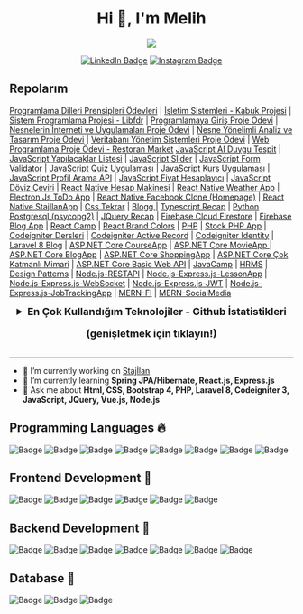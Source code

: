 <h1 align="center">Hi 👋, I'm Melih</h1>

<span align="center">

![](https://komarev.com/ghpvc/?username=yenilikci)

[![LinkedIn Badge](https://img.shields.io/badge/LinkedIn-0077B5?style=for-the-badge&logo=linkedin&logoColor=white)](https://www.linkedin.com/in/muhammedmelihcelik/) [![Instagram Badge](https://img.shields.io/badge/Instagram-E4405F?style=for-the-badge&logo=instagram&logoColor=white)](https://www.instagram.com/muhammedmelihcelik/) 

</span>

## Repolarım
    
[Programlama Dilleri Prensipleri Ödevleri](https://github.com/yenilikci/pdp "Programlama Dilleri Prensipleri Ödevleri") |
[İşletim Sistemleri - Kabuk Projesi](https://github.com/yenilikci/C-KabukProjesi "İşletim Sistemleri - Kabuk Projesi") |
[Sistem Programlama Projesi - Libfdr](https://github.com/yenilikci/SistemProgramlamaProjesi "Sistem Programlama Projesi - Libfdr") |
[Programlamaya Giriş Proje Ödevi](https://github.com/yenilikci/Programlamaya-Giris-Proje-Odevi "Programlamaya Giriş Proje Ödevi") |
[Nesnelerin İnterneti ve Uygulamaları Proje Ödevi](https://github.com/yenilikci/TasarrufBot-IOT "Nesnelerin İnterneti ve Uygulamaları Proje Ödevi") |
[Nesne Yönelimli Analiz ve Tasarım Proje Ödevi](https://github.com/yenilikci/NesneYonelimliAnalizVeTasarimDersi "Nesne Yönelimli Analiz ve Tasarım Proje Ödevi") |
[Veritabanı Yönetim Sistemleri Proje Ödevi](https://github.com/yenilikci/VeritabaniYonetimSistemleriDersi "Veritabanı Yönetim Sistemleri Proje Ödevi") |
[Web Programlama Proje Ödevi - Restoran Market](https://github.com/yenilikci/RestoranMarket "Web Programlama Proje Ödevi - Restoran Market")
[JavaScript AI Duygu Tespit](https://github.com/yenilikci/JavaScript-AI-Duygu-Tespit "JavaScript AI Duygu Tespit") |
[JavaScript Yapılacaklar Listesi](https://github.com/yenilikci/JavaScript-Yapilacaklar-Listesi "JavaScript Yapılacaklar Listesi") |
[JavaScript Slider](https://github.com/yenilikci/JavaScript-Slider "JavaScript Slider") |
[JavaScript Form Validator](https://github.com/yenilikci/JavaScript-Form-Validator "JavaScript Form Validator") |
[JavaScript Quiz Uygulaması](https://github.com/yenilikci/JavaScript-Quiz-Uygulamasi "JavaScript Quiz Uygulaması") |
[JavaScript Kurs Uygulaması](https://github.com/yenilikci/JavaScript-Kurs-Uygulamasi "JavaScript Kurs Uygulaması") |
[JavaScript Profil Arama API](https://github.com/yenilikci/JavaScript-Profil-Arama-API "JavaScript Profil Arama API") |
[JavaScript Fiyat Hesaplayıcı](https://github.com/yenilikci/JavaScript-Fiyat-Hesaplayici "JavaScript Fiyat Hesaplayıcı") |
[JavaScript Döviz Çeviri](https://github.com/yenilikci/JavaScript-Doviz-Ceviri-API "JavaScript Döviz Çeviri") |
[React Native Hesap Makinesi](https://github.com/yenilikci/ReactNative-Hesap-Makinesi "React Native Hesap Makinesi") |
[React Native Weather App](https://github.com/yenilikci/ReactNative-WeatherApp "React Native Weather App") |
[Electron Js ToDo App](https://github.com/yenilikci/ElectronJs-ToDo-List "Electron Js ToDo App") |
[React Native Facebook Clone (Homepage)](https://github.com/yenilikci/ReactNative-Facebook-Clone "React Native Facebook Clone (Homepage)") |
[React Native StajIlanApp](https://github.com/yenilikci/StajIlanApp "React Native StajIlanApp") |
[Css Tekrar](https://github.com/yenilikci/csstekrar "Css Tekrar") |
[Blogg ](https://github.com/yenilikci/Blogg "Blogg ") |
[Typescript Recap](https://github.com/yenilikci/typescript-recap "Typescript Recap") |
[Python Postgresql (psycopg2)](https://github.com/yenilikci/Python-PostgreSQL "Python Postgresql (psycopg2)") |
[JQuery Recap](https://github.com/yenilikci/jquery-recap "JQuery Recap") |
[Firebase Cloud Firestore](https://github.com/yenilikci/Firebase-Cloud-Firestore "Firebase Cloud Firestore") |
[Firebase Blog App](https://github.com/yenilikci/Firebase-BlogApp "Firebase Blog App") |
[React Camp](https://github.com/yenilikci/ReactCamp "React Camp") |
[React Brand Colors](https://github.com/yenilikci/React-Brand-Colors "React Brand Colors") |
[PHP](https://github.com/yenilikci/php "PHP") |
[Stock PHP App](https://github.com/yenilikci/Stock "Stock PHP App") |
[Codeigniter Dersleri](https://github.com/yenilikci/cidersleri "Codeigniter Dersleri") |
[Codeigniter Active Record](https://github.com/yenilikci/codeigniter-activerecord "Codeigniter Active Record") |
[Codeigniter Identity](https://github.com/yenilikci/CodeIgniterIdentity "Codeigniter Identity") |
[Laravel 8 Blog](https://github.com/yenilikci/Laravel8-Blog "Laravel 8 Blog") |
[ASP.NET Core CourseApp](https://github.com/yenilikci/AspNet-Core-CourseApp "ASP.NET Core CourseApp") |
[ASP.NET Core MovieApp ](https://github.com/yenilikci/AspNet-Core-MovieApp "ASP.NET Core MovieApp") |
[ASP.NET Core BlogApp](https://github.com/yenilikci/AspNet-Core-BlogApp "ASP.NET Core BlogApp") |
[ASP.NET Core ShoppingApp](https://github.com/yenilikci/AspNet-Core-ShoppingApp "ASP.NET Core ShoppingApp") |
[ASP.NET Core Çok Katmanlı Mimari](https://github.com/yenilikci/AspNet-Core-Cok-Katmanli-Mimari "ASP.NET Core Çok Katmanlı Mimari") |
[ASP.NET Core Basic Web API](https://github.com/yenilikci/AspNet-Core-Basic-WebApi "ASP.NET Core Basic Web API") |
[JavaCamp](https://github.com/yenilikci/JavaCamp "JavaCamp") |
[HRMS](https://github.com/yenilikci/HRMS "HRMS") |
[Design Patterns](https://github.com/yenilikci/Design-Patterns "Design Patterns") |
[Node.js-RESTAPI](https://github.com/yenilikci/Node.js-RESTAPI "Node.js-RESTAPI") |
[Node.js-Express.js-LessonApp](https://github.com/yenilikci/Node.js-Express.js-LessonApp "Node.js-Express.js-LessonApp") |
[Node.js-Express.js-WebSocket](https://github.com/yenilikci/Node.js-Express.js-WebSocket "Node.js-Express.js-WebSocket") |
[Node.js-Express.js-JWT](https://github.com/yenilikci/Node.js-Express.js-JWT "Node.js-Express.js-JWT") |
[Node.js-Express.js-JobTrackingApp](https://github.com/yenilikci/Node.js-Express.js-JobTrackingApp "Node.js-Express.js-JobTrackingApp") |
[MERN-FI](https://github.com/yenilikci/MERN-FI "MERN-FI") |
[MERN-SocialMedia](https://github.com/yenilikci/MERN-SocialMedia "MERN-SocialMedia") 
<samp>
 
  <details align="center">
    <summary style="font-weight: bold; font-size: 18px">
      <b>En Çok Kullandığım Teknolojiler - Github İstatistikleri</b>
      <p>(genişletmek için tıklayın!)</p>
    </summary>
    
  ![En Çok Kullandığım Diller](https://github-readme-stats.vercel.app/api/top-langs/?username=yenilikci&langs_count=10&layout=compact&show_icons=true&theme=highcontrast)

  </details>
</samp>

------------
- 🔭 I’m currently working on [Stajİlan](http://stajilan.com/)
- 🌱 I’m currently learning **Spring JPA/Hibernate, React.js, Express.js**
- 💬 Ask me about **Html, CSS, Bootstrap 4, PHP, Laravel 8, Codeigniter 3, JavaScript, JQuery, Vue.js, Node.js**

## Programming Languages 🔥  
![Badge](https://img.shields.io/badge/PHP-777BB4?style=for-the-badge&logo=php&logoColor=white) ![Badge](https://img.shields.io/badge/C-00599C?style=for-the-badge&logo=c&logoColor=white) ![Badge](https://img.shields.io/badge/C%2B%2B-00599C?style=for-the-badge&logo=c%2B%2B&logoColor=white ) ![Badge](https://img.shields.io/badge/C%23-239120?style=for-the-badge&logo=c-sharp&logoColor=white)  ![Badge](https://img.shields.io/badge/Java-ED8B00?style=for-the-badge&logo=java&logoColor=white)  ![Badge](https://img.shields.io/badge/JavaScript-F7DF1E?style=for-the-badge&logo=javascript&logoColor=black) ![Badge](https://img.shields.io/badge/TypeScript-007ACC?style=for-the-badge&logo=typescript&logoColor=white) ![Badge](https://img.shields.io/badge/Python-3776AB?style=for-the-badge&logo=python&logoColor=white)

## Frontend Development 🌠
![Badge](https://img.shields.io/badge/HTML5-E34F26?style=for-the-badge&logo=html5&logoColor=white) ![Badge](https://img.shields.io/badge/CSS-239120?&style=for-the-badge&logo=css3&logoColor=white) ![Badge](https://img.shields.io/badge/Bootstrap-563D7C?style=for-the-badge&logo=bootstrap&logoColor=white) ![Badge](https://img.shields.io/badge/jQuery-0769AD?style=for-the-badge&logo=jquery&logoColor=white)  ![Badge](https://img.shields.io/badge/Vue.js-35495E?style=for-the-badge&logo=vue.js&logoColor=4FC08D)  ![Badge](https://img.shields.io/badge/React-20232A?style=for-the-badge&logo=react&logoColor=61DAFB) 

## Backend Development 🚀
 ![Badge](https://img.shields.io/badge/Node.js-43853D?style=for-the-badge&logo=node.js&logoColor=white)  ![Badge](https://img.shields.io/badge/Express.js-000000?style=for-the-badge&logo=express&logoColor=white)  ![Badge](https://img.shields.io/badge/Spring-6DB33F?style=for-the-badge&logo=spring&logoColor=white) ![Badge](https://img.shields.io/badge/Laravel-FF2D20?style=for-the-badge&logo=laravel&logoColor=white) ![Badge](https://img.shields.io/badge/Codeigniter-EF4223?style=for-the-badge&logo=codeigniter&logoColor=white) ![Badge](https://img.shields.io/badge/Django-092E20?style=for-the-badge&logo=django&logoColor=white)  ![Badge](https://img.shields.io/badge/.NET-5C2D91?style=for-the-badge&logo=.net&logoColor=white)    
 
## Database 🌌
 ![Badge](https://img.shields.io/badge/MySQL-00000F?style=for-the-badge&logo=mysql&logoColor=white) ![Badge](https://img.shields.io/badge/PostgreSQL-316192?style=for-the-badge&logo=postgresql&logoColor=white) ![Badge](https://img.shields.io/badge/MongoDB-4EA94B?style=for-the-badge&logo=mongodb&logoColor=white)
